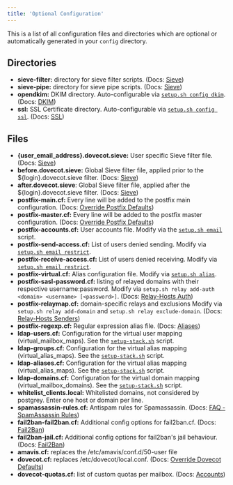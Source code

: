 ```yaml
---
title: 'Optional Configuration'
---
```


This is a list of all configuration files and directories which are optional or automatically generated in your `config` directory.

## Directories

- **sieve-filter:** directory for sieve filter scripts. (Docs: [Sieve][docs-sieve])
- **sieve-pipe:** directory for sieve pipe scripts. (Docs: [Sieve][docs-sieve])
- **opendkim:** DKIM directory. Auto-configurable via [`setup.sh config dkim`][docs-setupsh]. (Docs: [DKIM][docs-dkim])
- **ssl:** SSL Certificate directory. Auto-configurable via [`setup.sh config ssl`][docs-setupsh]. (Docs: [SSL][docs-ssl])

## Files

- **{user_email_address}.dovecot.sieve:** User specific Sieve filter file. (Docs: [Sieve][docs-sieve])
- **before.dovecot.sieve:** Global Sieve filter file, applied prior to the ${login}.dovecot.sieve filter. (Docs: [Sieve][docs-sieve])
- **after.dovecot.sieve**: Global Sieve filter file, applied after the ${login}.dovecot.sieve filter. (Docs: [Sieve][docs-sieve])
- **postfix-main.cf:** Every line will be added to the postfix main configuration. (Docs: [Override Postfix Defaults][docs-override-postfix])
- **postfix-master.cf:** Every line will be added to the postfix master configuration. (Docs: [Override Postfix Defaults][docs-override-postfix])
- **postfix-accounts.cf:** User accounts file. Modify via the [`setup.sh email`][docs-setupsh] script.
- **postfix-send-access.cf:** List of users denied sending. Modify via [`setup.sh email restrict`][docs-setupsh].
- **postfix-receive-access.cf:** List of users denied receiving. Modify via [`setup.sh email restrict`][docs-setupsh].
- **postfix-virtual.cf:** Alias configuration file. Modify via [`setup.sh alias`][docs-setupsh].
- **postfix-sasl-password.cf:** listing of relayed domains with their respective username:password. Modify via `setup.sh relay add-auth <domain> <username> [<password>]`. (Docs: [Relay-Hosts Auth][docs-relayhosts-senderauth])
- **postfix-relaymap.cf:** domain-specific relays and exclusions Modify via `setup.sh relay add-domain` and `setup.sh relay exclude-domain`. (Docs: [Relay-Hosts Senders][docs-relayhosts-senderhost])
- **postfix-regexp.cf:** Regular expression alias file. (Docs: [Aliases][docs-aliases-regex])
- **ldap-users.cf:** Configuration for the virtual user mapping (virtual_mailbox_maps). See the [`setup-stack.sh`][github-commit-setup-stack.sh-L411] script.
- **ldap-groups.cf:** Configuration for the virtual alias mapping (virtual_alias_maps). See the [`setup-stack.sh`][github-commit-setup-stack.sh-L411] script.
- **ldap-aliases.cf:** Configuration for the virtual alias mapping (virtual_alias_maps). See the [`setup-stack.sh`][github-commit-setup-stack.sh-L411] script.
- **ldap-domains.cf:** Configuration for the virtual domain mapping (virtual_mailbox_domains). See the [`setup-stack.sh`][github-commit-setup-stack.sh-L411] script.
- **whitelist_clients.local:** Whitelisted domains, not considered by postgrey. Enter one host or domain per line.
- **spamassassin-rules.cf:** Antispam rules for Spamassassin. (Docs: [FAQ - SpamAssassin Rules][docs-faq-spamrules])
- **fail2ban-fail2ban.cf:** Additional config options for fail2ban.cf. (Docs: [Fail2Ban][docs-fail2ban])
- **fail2ban-jail.cf:** Additional config options for fail2ban's jail behaviour. (Docs: [Fail2Ban][docs-fail2ban])
- **amavis.cf:** replaces the /etc/amavis/conf.d/50-user file
- **dovecot.cf:** replaces /etc/dovecot/local.conf. (Docs: [Override Dovecot Defaults][docs-override-dovecot])
- **dovecot-quotas.cf:** list of custom quotas per mailbox. (Docs: [Accounts][docs-accounts-quota])

[docs-accounts-quota]: ../config/user-management/accounts.md#notes
[docs-aliases-regex]: ../config/user-management/aliases.md#configuring-regexp-aliases
[docs-dkim]: ../config/best-practices/dkim.md
[docs-fail2ban]: ../config/security/fail2ban.md
[docs-faq-spamrules]: ../config/troubleshooting/faq.md#how-can-i-manage-my-custom-spamassassin-rules
[docs-override-postfix]: ./override-defaults/postfix.md
[docs-override-dovecot]: ./override-defaults/dovecot.md
[docs-relayhosts-senderauth]: ./mail-forwarding/relay-hosts.md#sender-dependent-authentication
[docs-relayhosts-senderhost]: ./mail-forwarding/relay-hosts.md#sender-dependent-relay-host
[docs-sieve]: ./mail-sieve.md
[docs-setupsh]: ../config/setup.sh.md
[docs-ssl]: ../config/security/ssl.md
[github-commit-setup-stack.sh-L411]: https://github.com/docker-mailserver/docker-mailserver/blob/941e7acdaebe271eaf3d296b36d4d81df4c54b90/target/scripts/startup/setup-stack.sh#L411
